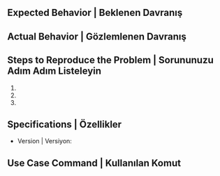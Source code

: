 ## Expected Behavior | Beklenen Davranış


## Actual Behavior | Gözlemlenen Davranış


## Steps to Reproduce the Problem | Sorununuzu Adım Adım Listeleyin

  1.
  2.
  3.

## Specifications | Özellikler

  - Version | Versiyon:
	
## Use Case Command | Kullanılan Komut
